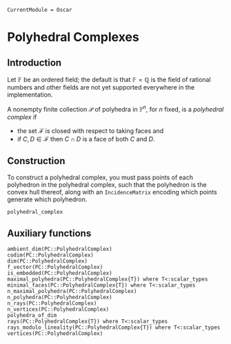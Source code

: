 ```@meta
CurrentModule = Oscar
```

# Polyhedral Complexes

## Introduction

Let $\mathbb{F}$ be an ordered field; the default is that
$\mathbb{F}=\mathbb{Q}$ is the field of rational numbers and other fields are
not yet supported everywhere in the implementation.

A nonempty finite collection $\mathcal{P}$ of polyhedra in
$\mathbb{F}^n$, for $n$ fixed, is a *polyhedral complex* if

- the set $\mathcal{F}$ is closed with respect to taking faces and
- if $C,D\in\mathcal{F}$ then $C\cap D$ is a face of both $C$ and $D$.

## Construction

To construct a polyhedral complex, you must pass points of each polyhedron in
the polyhedral complex, such that the polyhedron is the convex hull thereof,
along with an `IncidenceMatrix` encoding which points generate which
polyhedron.

```@docs
polyhedral_complex
```


## Auxiliary functions
```@docs
ambient_dim(PC::PolyhedralComplex)
codim(PC::PolyhedralComplex)
dim(PC::PolyhedralComplex)
f_vector(PC::PolyhedralComplex)
is_embedded(PC::PolyhedralComplex)
maximal_polyhedra(PC::PolyhedralComplex{T}) where T<:scalar_types
minimal_faces(PC::PolyhedralComplex{T}) where T<:scalar_types
n_maximal_polyhedra(PC::PolyhedralComplex)
n_polyhedra(PC::PolyhedralComplex)
n_rays(PC::PolyhedralComplex)
n_vertices(PC::PolyhedralComplex)
polyhedra_of_dim
rays(PC::PolyhedralComplex{T}) where T<:scalar_types
rays_modulo_lineality(PC::PolyhedralComplex{T}) where T<:scalar_types
vertices(PC::PolyhedralComplex)
```

